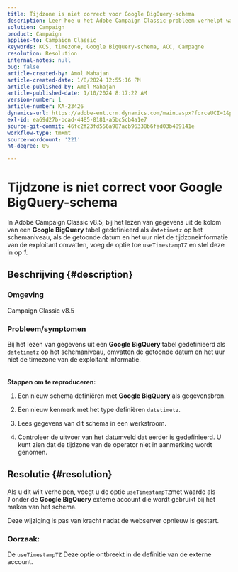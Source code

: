 ```yaml
---
title: Tijdzone is niet correct voor Google BigQuery-schema
description: Leer hoe u het Adobe Campaign Classic-probleem verhelpt waarbij de tijdzone niet correct is voor het Google BigQuery-schema.
solution: Campaign
product: Campaign
applies-to: Campaign Classic
keywords: KCS, timezone, Google BigQuery-schema, ACC, Campagne
resolution: Resolution
internal-notes: null
bug: false
article-created-by: Amol Mahajan
article-created-date: 1/8/2024 12:55:16 PM
article-published-by: Amol Mahajan
article-published-date: 1/10/2024 8:17:22 AM
version-number: 1
article-number: KA-23426
dynamics-url: https://adobe-ent.crm.dynamics.com/main.aspx?forceUCI=1&pagetype=entityrecord&etn=knowledgearticle&id=e6e5f024-25ae-ee11-a569-6045bd006295
exl-id: ea69d27b-bcad-4485-8181-a5bc5cb4a1e7
source-git-commit: 46fc2f23fd556a987acb96338b6fad03b489141e
workflow-type: tm+mt
source-wordcount: '221'
ht-degree: 0%

---
```


# Tijdzone is niet correct voor Google BigQuery-schema


In Adobe Campaign Classic v8.5, bij het lezen van gegevens uit de kolom van een <b>Google BigQuery</b> tabel gedefinieerd als `datetimetz` op het schemaniveau, als de getoonde datum en het uur niet de tijdzoneinformatie van de exploitant omvatten, voeg de optie toe `useTimestampTZ` en stel deze in op *1.*

## Beschrijving {#description}


### <b>Omgeving</b>

Campaign Classic v8.5



### <b>Probleem/symptomen</b>

Bij het lezen van gegevens uit een <b>Google BigQuery</b> tabel gedefinieerd als `datetimetz` op het schemaniveau, omvatten de getoonde datum en het uur niet de timezone van de exploitant informatie.
<br> <br><br>
<b>Stappen om te reproduceren:</b>

1. Een nieuw schema definiëren met <b>Google BigQuery</b> als gegevensbron.


2. Een nieuw kenmerk met het type definiëren `datetimetz`.


3. Lees gegevens van dit schema in een werkstroom.


4. Controleer de uitvoer van het datumveld dat eerder is gedefinieerd. U kunt zien dat de tijdzone van de operator niet in aanmerking wordt genomen.



## Resolutie {#resolution}


Als u dit wilt verhelpen, voegt u de optie `useTimestampTZ`met waarde als *1* onder de <b>Google BigQuery</b> externe account die wordt gebruikt bij het maken van het schema.

Deze wijziging is pas van kracht nadat de webserver opnieuw is gestart.

### <b>Oorzaak:</b>

De `useTimestampTZ` Deze optie ontbreekt in de definitie van de externe account.
